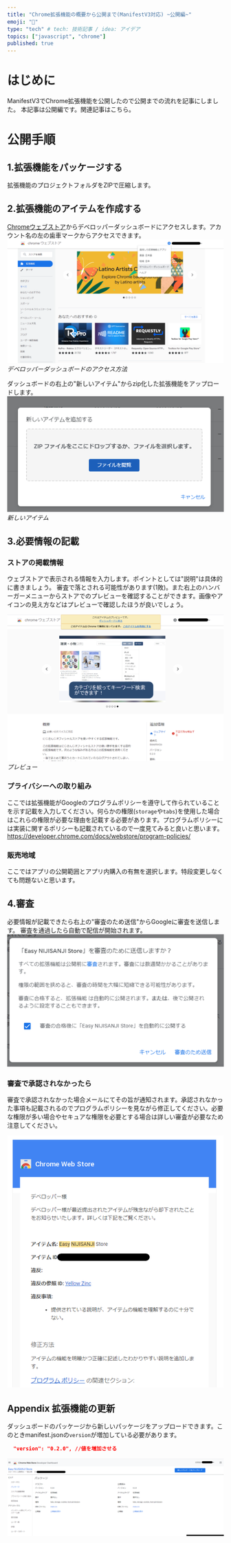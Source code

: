 ```yaml
---
title: "Chrome拡張機能の概要から公開まで(ManifestV3対応) ~公開編~"
emoji: "📖"
type: "tech" # tech: 技術記事 / idea: アイデア
topics: ["javascript", "chrome"]
published: true
---
```


# はじめに
ManifestV3でChrome拡張機能を公開したので公開までの流れを記事にしました。
本記事は公開編です。関連記事はこちら。


# 公開手順
## 1.拡張機能をパッケージする
拡張機能のプロジェクトフォルダをZIPで圧縮します。

## 2.拡張機能のアイテムを作成する
[Chromeウェブストア](https://chrome.google.com/webstore/category/extensions)からデベロッパーダッシュボードにアクセスします。アカウント名の左の歯車マークからアクセスできます。
![](/images/faf1842a3d4c2a/developerPageAccess.png)
*デベロッパーダッシュボードのアクセス方法*

ダッシュボードの右上の"新しいアイテム"からzip化した拡張機能をアップロードします。
![](/images/faf1842a3d4c2a/new-item.png)
*新しいアイテム*

## 3.必要情報の記載
### ストアの掲載情報
ウェブストアで表示される情報を入力します。ポイントとしては"説明"は具体的に書きましょう。
審査で落とされる可能性があります(1敗)。また右上のハンバーガーメニューからストアでのプレビューを確認することができます。画像やアイコンの見え方などはプレビューで確認したほうが良いでしょう。

![](/images/faf1842a3d4c2a/preview.png)
*プレビュー*

### プライバシーへの取り組み
ここでは拡張機能がGoogleのプログラムポリシーを遵守して作られていることを示す記載を入力してください。何らかの権限(`storage`や`tabs`)を使用した場合はこれらの権限が必要な理由を記載する必要があります。プログラムポリシーには実装に関するポリシーも記載されているので一度見てみると良いと思います。
https://developer.chrome.com/docs/webstore/program-policies/

### 販売地域
ここではアプリの公開範囲とアプリ内購入の有無を選択します。特段変更しなくても問題ないと思います。

## 4.審査
必要情報が記載できたら右上の"審査のため送信"からGoogleに審査を送信します。
審査を通過したら自動で配信が開始されます。
![](/images/faf1842a3d4c2a/submit.png)

### 審査で承認されなかったら
審査で承認されなかった場合メールにてその旨が通知されます。承認されなかった事項も記載されるのでプログラムポリシーを見ながら修正してください。必要な権限が多い場合やセキュアな権限を必要とする場合は詳しい審査が必要なため注意してください。

![](/images/faf1842a3d4c2a/reject.png)

## Appendix 拡張機能の更新
ダッシュボードのパッケージから新しいパッケージをアップロードできます。このときmanifest.jsonの`version`が増加している必要があります。

```json
  "version": "0.2.0", //値を増加させる
```

![](/images/faf1842a3d4c2a/update.png)

